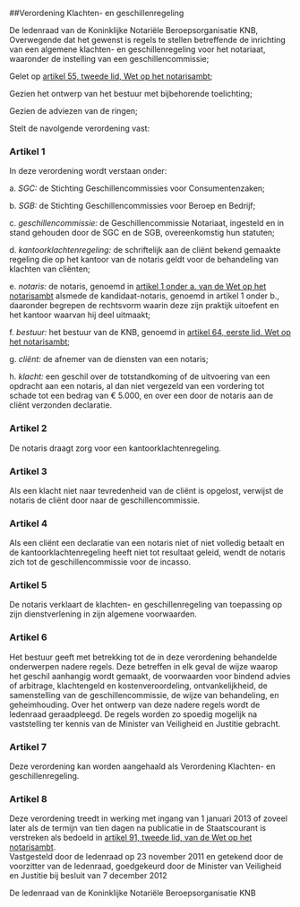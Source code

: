 <meta http-equiv='Content-Type' content='text/html; charset=utf-8' />

##Verordening Klachten- en geschillenregeling

De ledenraad van de Koninklijke Notariële Beroepsorganisatie KNB,  
Overwegende dat het gewenst is regels te stellen betreffende de inrichting van een algemene klachten- en geschillenregeling voor het notariaat, waaronder de instelling van een geschillencommissie;

Gelet op [artikel 55, tweede lid, Wet op het notarisambt](../../../../../../wet/notariswet/BWBR0010388/README.md);

Gezien het ontwerp van het bestuur met bijbehorende toelichting;

Gezien de adviezen van de ringen;

Stelt de navolgende verordening vast:

### Artikel  1  

In deze verordening wordt verstaan onder: 

a. *SGC:* de Stichting Geschillencommissies voor Consumentenzaken;  

b. *SGB:* de Stichting Geschillencommissies voor Beroep en Bedrijf;  

c. *geschillencommissie:* de Geschillencommissie Notariaat, ingesteld en in stand gehouden door de SGC en de SGB, overeenkomstig hun statuten;  

d. *kantoorklachtenregeling:* de schriftelijk aan de cliënt bekend gemaakte regeling die op het kantoor van de notaris geldt voor de behandeling van klachten van cliënten;  

e. *notaris:* de notaris, genoemd in [artikel 1 onder a. van de Wet op het notarisambt](../../../../../../wet/notariswet/BWBR0010388/README.md) alsmede de kandidaat-notaris, genoemd in artikel 1 onder b., daaronder begrepen de rechtsvorm waarin deze zijn praktijk uitoefent en het kantoor waarvan hij deel uitmaakt;  

f. *bestuur:* het bestuur van de KNB, genoemd in [artikel 64, eerste lid, Wet op het notarisambt](../../../../../../wet/notariswet/BWBR0010388/README.md);  

g. *cliënt:* de afnemer van de diensten van een notaris;  

h. *klacht:* een geschil over de totstandkoming of de uitvoering van een opdracht aan een notaris, al dan niet vergezeld van een vordering tot schade tot een bedrag van € 5.000, en over een door de notaris aan de cliënt verzonden declaratie.    

### Artikel  2  

De notaris draagt zorg voor een kantoorklachtenregeling.  

### Artikel  3  

Als een klacht niet naar tevredenheid van de cliënt is opgelost, verwijst de notaris de cliënt door naar de geschillencommissie.  

### Artikel  4  

Als een cliënt een declaratie van een notaris niet of niet volledig betaalt en de kantoorklachtenregeling heeft niet tot resultaat geleid, wendt de notaris zich tot de geschillencommissie voor de incasso.  

### Artikel  5  

De notaris verklaart de klachten- en geschillenregeling van toepassing op zijn dienstverlening in zijn algemene voorwaarden.  

### Artikel  6  

Het bestuur geeft met betrekking tot de in deze verordening behandelde onderwerpen nadere regels. Deze betreffen in elk geval de wijze waarop het geschil aanhangig wordt gemaakt, de voorwaarden voor bindend advies of arbitrage, klachtengeld en kostenveroordeling, ontvankelijkheid, de samenstelling van de geschillencommissie, de wijze van behandeling, en geheimhouding. Over het ontwerp van deze nadere regels wordt de ledenraad geraadpleegd. De regels worden zo spoedig mogelijk na vaststelling ter kennis van de Minister van Veiligheid en Justitie gebracht.  

### Artikel  7  

Deze verordening kan worden aangehaald als Verordening Klachten- en geschillenregeling.  

### Artikel  8  

Deze verordening treedt in werking met ingang van 1 januari 2013 of zoveel later als de termijn van tien dagen na publicatie in de Staatscourant is verstreken als bedoeld in [artikel 91, tweede lid, van de Wet op het notarisambt](../../../../../../wet/notariswet/BWBR0010388/README.md).  
Vastgesteld door de ledenraad op 23 november 2011 en getekend door de voorzitter van de ledenraad, goedgekeurd door de Minister van Veiligheid en Justitie bij besluit van 7 december 2012  

De ledenraad van de Koninklijke Notariële Beroepsorganisatie KNB    
